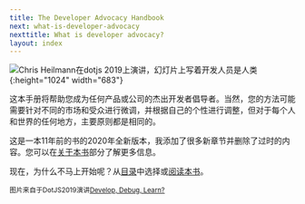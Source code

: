 ```yaml
---
title: The Developer Advocacy Handbook
next: what-is-developer-advocacy
nexttitle: What is developer advocacy?
layout: index
---
```


![Chris Heilmann在dotjs 2019上演讲，幻灯片上写着开发人员是人类](images/cover.jpg){:height="1024" width="683"}

这本手册将帮助您成为任何产品或公司的杰出开发者倡导者。当然，您的方法可能需要针对不同的市场和受众进行微调，并根据自己的个性进行调整，但对于每个人和世界的任何地方，主要原则都是相同的。

这是一本11年前的书的2020年全新版本，我添加了很多新章节并删除了过时的内容。您可以在[关于本书](about)部分了解更多信息。

现在，为什么不马上开始呢？从[目录](toc)中选择或[阅读本书](what-is-developer-advocacy)。

<small>图片来自于DotJS2019演讲[Develop, Debug, Learn?](https://www.youtube.com/watch?v=m4t7cLFksls)</small>
